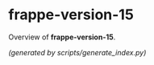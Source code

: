# frappe-version-15

Overview of **frappe-version-15**.

*(generated by scripts/generate_index.py)*
